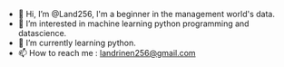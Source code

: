 - 👋 Hi, I’m @Land256, l'm a beginner in the management world's data.
- 👀 I’m interested in machine learning python programming and datascience.
- 🌱 I’m currently learning python.
- 📫 How to reach me : landrinen256@gmail.com

<!---
Land256/Land256 is a ✨ special ✨ repository because its `README.md` (this file) appears on your GitHub profile.
You can click the Preview link to take a look at your changes.
--->
